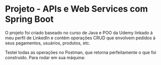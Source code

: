 # Projeto - APIs e Web Services com Spring Boot

O projeto foi criado baseado no curso de Java e POO da Udemy linkado à meu perfil de LinkedIn e contém operações CRUD que envolvem pedidos à seus pagamentos, usuários, produtos, etc.

Testei todas as operações no Postman, que retorna perfeitamente o que foi construído. Para rodar em sua máquina:
